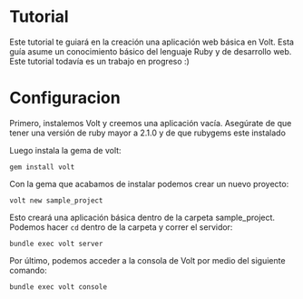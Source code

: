 # Tutorial

Este tutorial te guiará en la creación una aplicación web básica en Volt. Esta guía asume un conocimiento básico del lenguaje Ruby y de desarrollo web. Este tutorial todavía es un trabajo en progreso :)

# Configuracion

Primero, instalemos Volt y creemos una aplicación vacía. Asegúrate de que tener una versión de ruby mayor a 2.1.0 y de que rubygems este instalado

Luego instala la gema de volt:

    gem install volt

Con la gema que acabamos de instalar podemos crear un nuevo proyecto:

    volt new sample_project

Esto creará una aplicación básica dentro de la carpeta sample_project. Podemos hacer ```cd``` dentro de la carpeta y correr el servidor:

    bundle exec volt server

Por último, podemos acceder a la consola de Volt por medio del siguiente comando:

    bundle exec volt console
